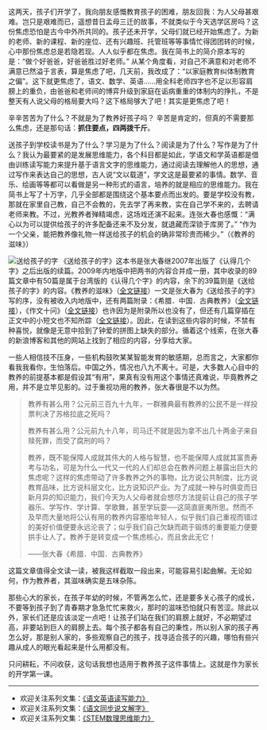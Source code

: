 这两天，孩子们开学了，我向朋友感慨教育孩子的困难，朋友回我：为人父母甚艰难。岂只是艰难而已，遥想昔日孟母三迁的故事，不就类似于今天选学区房吗？这份焦虑恐怕是古今中外所共同的。孩子还未开学，父母们就已经开始焦虑了。为新的老师、新的课程、新的座位、还有兴趣班、托管班等等事情忙得团团转的时候，心中那份焦虑总是若隐若现。人人似乎都在焦虑。我在简书上的简介原本写的是：“做个好爸爸，好爸爸胜过好老师。” 从某个角度看，对自己不满意和对老师不满意已然溢于言表，算是焦虑了吧，几天前，我改成了：“以家庭教育纠体制教育之偏”。这下就更焦虑了，语文、数学、英语……用全科老师四字也不足以形容肩膀上的重负，由爸爸和老师间的博弈升级到家庭在诟病重重的体制内的挣扎，不是整天有人说父母的格局要大吗？这下格局够大了吧！其实是更焦虑了吧！

辛辛苦苦为了什么？不就是为了教养好孩子吗？ 辛苦是肯定的，但真的不需要那么焦虑，还是那句话：**抓住要点，四两拨千斤**。

送孩子到学校读书是为了什么？学习是为了什么？阅读是为了什么？写作是为了什么？我认为最要紧的是发展思维能力，各个科目都是如此，学语文和学英语都是借由训练读写能力来提升基于语言文字的思维能力，通过阅读去理解他人的思想，通过写作来表达自己的思想，古人说“文以载道”，学文这是最要紧的事情。数学、音乐、绘画等等都可以看做是另一种形式的语言，培养的就是相应的思维能力。我在简书上写了十万字，几乎全部都是围绕这个基本要点而出发的。要是学校没有教，那就在家里自己教，自己不会教的，先去学了再来教，实在自己学不来的，去聘请老师来教。不过，光教养者殚精竭虑，这场戏还演不起来。连张大春也感慨：“满心以为可以提供给孩子的许多配备还来不及分发，就退藏而深锁于库房了。” “作为一个父亲，能把教养像礼物一样送给孩子的机会的确非常珍贵而稀少。”（《教养的滋味》）

![送给孩子的字](http://upload-images.jianshu.io/upload_images/275449-d19b460dd8d96529.png?imageMogr2/auto-orient/strip%7CimageView2/2/w/1240)
《送给孩子的字》这本书是张大春继2007年出版了《认得几个字》之后出版的续篇。2009年内地版中把两书的内容合并成一册，其中收录的89篇文章中有50篇是属于台湾版的《认得几个字》的内容，余下的39篇则是《送给孩子的字》的内容。《教养的滋味》（[全文链接](http://www.ixueshu.com/document/08000e0d5a99229b318947a18e7f9386.html)）一文是张大春为《送给孩子的字》写的序，没有被收入内地版中，还有两篇附录：《希腊．中国．古典教养》（[全文链接](http://blog.sina.com.cn/s/blog_6b736b5b0100qzad.html)），《作文十问》（[全文链接](http://blog.163.com/daxin09@yeah/blog/static/12229912520117118572916/)）也许因为是附录所以也没有了，但还有几篇穿插在正文中的小短文也不知所踪（[全文链接](http://blog.sina.com.cn/s/blog_6b736b5b0102dqrp.html)）。因此，在读到这些内容的时候，不禁有种喜悦，就像是无意中拾到了钟爱的拼图上缺失的部分。循着这个线索，在张大春的新浪博客和其他的网站上找到了相应的内容，分享给大家。

一些人相信技不压身，一些机构鼓吹某某智能发育的敏感期，总而言之，大家都你看我我看你，生怕落后。中国之外，情况也八九不离十。可是，大多数人心目中的教养的前提基本都是假设其“有用”，果真有没有用这个事情还真难说，毕竟教养之用，并不是立竿见影的。过于重视功用的教养，张大春很是不以为然。

>教养有甚么用？公元前三百九十九年，一群雅典最有教养的公民不是一样投票判决了苏格拉底之死吗？
>
>教养有甚么用？公元前九十八年，司马迁不就是因为拿不出几十两金子来自赎死罪，而受了腐刑的吗？
>
>教养，既不能保障人成就其伟大的人格与智慧，也不能保障人成就其富贵寿考与功名，可是为什么一代又一代的人们却总会在教养问题上暴露出巨大的焦虑呢？这样的焦虑带动了许多教养之外的事物，比方说公共制度，比方说教育品味，比方说科层文化，比方说知识产业。为了成就一种与时俱变而日新月异的知识能力，我们今天为人父母者就会想尽方法提前让自己的孩子学器乐、学写作、学计算、学歌舞，甚至学玩耍──这简直匪夷所思。然而不及早而大量地将公认有用的教养内容塞给年轻人，似乎我们自己重视而错过的美好价值便要永远沦丧了；似乎我们自己欠缺而疏于锻炼的重要能力便要拱手让人了。教养于是转变成一个焦虑核心，而且舍此无它！
>
>——张大春《希腊．中国．古典教养》

这篇文章值得全文读一读，被我这样截取一段出来，可能容易引起曲解。无论如何，作为教养者，其滋味确实是五味杂陈。

那些心大的家长，在孩子年幼的时候，不管再怎么忙，还是要多关心孩子的成长，不要等到孩子到了青春期才急急忙忙来救火，那时的滋味恐怕就只有苦涩。除此以外，家长们还是应该淡定一点吧！让孩子们站在我们的肩膀上就好，不必期望过高，非要站到巨人的肩膀上去。每个孩子都各有自己的秉性，所以别人家的孩子再怎么好，那是别人家的，多些观察自己的孩子，找寻适合孩子的兴趣，哪怕有些兴趣从成人的眼光看起来是什么用都没有。

只问耕耘，不问收获，这句话我想也适用于教养孩子这件事情上。这就是作为家长的开学第一课。

-------
* 欢迎关注系列文集：[《语文英语读写能力》](http://www.jianshu.com/nb/8869173)
* 欢迎关注系列文集：[《语文同步说文解字》](http://www.jianshu.com/notebooks/6718880)
* 欢迎关注系列文集：[《STEM数理思维能力》](http://www.jianshu.com/nb/10476879)

